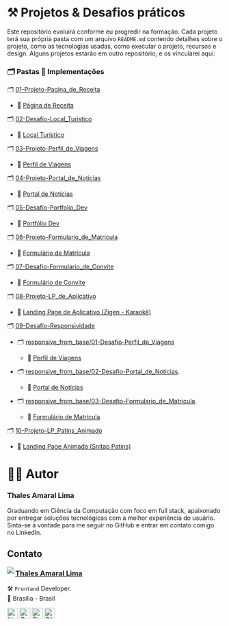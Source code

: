 # ⚒️ Projetos & Desafios práticos

Este repositório evoluirá conforme eu progredir na formação. Cada projeto terá sua própria pasta com um arquivo `README.md` contendo detalhes sobre o projeto, como as tecnologias usadas, como executar o projeto, recursos e design. Alguns projetos estarão em outro repositório, e os vincularei aqui:

### **🗂️ Pastas 🚀 Implementações**

🗂️ [01-Projeto-Pagina_de_Receita](https://github.com/thalesamaral/Rocketseat-Full_Stack/tree/main/01-Projeto-Pagina_de_Receita)
- 🚀 [Página de Receita](https://thalesamaral.github.io/Rocketseat-Full_Stack/01-Projeto-Pagina_de_Receita)

🗂️ [02-Desafio-Local_Turistico](https://github.com/thalesamaral/Rocketseat-Full_Stack/tree/main/02-Desafio-Local_Turistico)
- 🚀 [Local Turístico](https://thalesamaral.github.io/Rocketseat-Full_Stack/02-Desafio-Local_Turistico/index.html)

🗂️ [03-Projeto-Perfil_de_Viagens](https://github.com/thalesamaral/Rocketseat-Full_Stack/tree/main/03-Projeto-Perfil_de_Viagens)
- 🚀 [Perfil de Viagens](https://thalesamaral.github.io/Rocketseat-Full_Stack/03-Projeto-Perfil_de_Viagens/)

🗂️ [04-Projeto-Portal_de_Noticias](https://github.com/thalesamaral/Rocketseat-Full_Stack/tree/main/04-Projeto-Portal_de_Noticias)
- 🚀 [Portal de Notícias](https://thalesamaral.github.io/Rocketseat-Full_Stack/04-Projeto-Portal_de_Noticias)

🗂️ [05-Desafio-Portfolio_Dev](https://github.com/thalesamaral/Rocketseat-Full_Stack/tree/main/05-Desafio-Portfolio_Dev)
- 🚀 [Portfólio Dev](https://thalesamaral.github.io/Rocketseat-Full_Stack/05-Desafio-Portfolio_Dev)

🗂️ [06-Projeto-Formulario_de_Matricula](https://github.com/thalesamaral/Rocketseat-Full_Stack/tree/main/06-Projeto-Formulario_de_Matricula)  
- 🚀 [Formulário de Matrícula](https://thalesamaral.github.io/Rocketseat-Full_Stack/06-Projeto-Formulario_de_Matricula)

🗂️ [07-Desafio-Formulario_de_Convite](https://github.com/thalesamaral/Rocketseat-Full_Stack/tree/main/07-Desafio-Formulario_de_Convite)
- 🚀 [Formulário de Convite](https://thalesamaral.github.io/Rocketseat-Full_Stack/07-Desafio-Formulario_de_Convite)

🗂️ [08-Projeto-LP_de_Aplicativo](https://github.com/thalesamaral/Rocketseat-Full_Stack/tree/main/08-Projeto-LP_de_Aplicativo)
- 🚀 [Landing Page de Aplicativo (Zigen - Karaokê)](https://thalesamaral.github.io/Rocketseat-Full_Stack/08-Projeto-LP_de_Aplicativo)

🗂️ [09-Desafio-Responsividade](https://github.com/thalesamaral/Rocketseat-Full_Stack/tree/main/09-Desafio-Responsividade)

- 🗂️ [responsive_from_base/01-Desafio-Perfil_de_Viagens](https://github.com/thalesamaral/Rocketseat-Full_Stack/tree/main/09-Desafio-Responsividade/responsive_from_base/01-Desafio-Perfil_de_Viagens)
  - 🚀 [Perfil de Viagens](https://thalesamaral.github.io/Rocketseat-Full_Stack/09-Desafio-Responsividade/responsive_from_base/01-Desafio-Perfil_de_Viagens)

- 🗂️ [responsive_from_base/02-Desafio-Portal_de_Noticias](https://github.com/thalesamaral/Rocketseat-Full_Stack/tree/main/09-Desafio-Responsividade/responsive_from_base/02-Desafio-Portal_de_Noticias).
  - 🚀 [Portal de Notícias](https://thalesamaral.github.io/Rocketseat-Full_Stack/09-Desafio-Responsividade/responsive_from_base/02-Desafio-Portal_de_Noticias)

- 🗂️ [responsive_from_base/03-Desafio-Formulario_de_Matricula](https://github.com/thalesamaral/Rocketseat-Full_Stack/tree/main/09-Desafio-Responsividade/responsive_from_base/03-Desafio-Formulario_de_Matricula).
  - 🚀 [Formulário de Matrícula](https://thalesamaral.github.io/Rocketseat-Full_Stack/09-Desafio-Responsividade/responsive_from_base/03-Desafio-Formulario_de_Matricula)

🗂️ [10-Projeto-LP_Patins_Animado](https://github.com/thalesamaral/Rocketseat-Full_Stack/tree/main/Projetos_01-HTML_CSS/10-Projeto-LP_Patins_Animado)
  - 🚀 [Landing Page Animada (Snitap Patins)](https://thalesamaral.github.io/Rocketseat-Full_Stack/Projetos_01-HTML_CSS/10-Projeto-LP_Patins_Animado)


# 👨‍💻 Autor

### Thales Amaral Lima
Graduando em Ciência da Computação com foco em full stack, apaixonado por entregar soluções tecnológicas com a melhor experiência do usuário.
Sinta-se à vontade para me seguir no GitHub e entrar em contato comigo no LinkedIn.

## Contato

<img align="left" src="https://www.github.com/thalesamaral.png?size=150">

### [**Thales Amaral Lima**](https://github.com/thalesamaral)

🛠 `Frontend` Developer. <br>
📍 Brasília - Brasil

<a href="https://www.linkedin.com/in/thales-amaral-lima"><img src="https://img.shields.io/badge/LinkedIn-0077B5?style=flat&logo=linkedin&logoColor=white" alt="LinkedIn Badge" height="25"></a>&nbsp;<a href="mailto:thaleslima225@gmail.com"><img src="https://img.shields.io/badge/Gmail-D14836?style=flat&logo=gmail&logoColor=white" alt="Gmail Badge" height="25"></a>&nbsp;<a href="#"><img src="https://img.shields.io/badge/Discord-%237289DA.svg?logo=discord&logoColor=white" title="Thales Amaral#0416" alt="Discord Badge" height="25"></a>&nbsp;<a href="https://www.github.com/thalesamaral"><img src="https://img.shields.io/badge/GitHub-100000?style=flat&logo=github&logoColor=white" alt="GitHub Badge" height="25"></a>&nbsp;<br clear="left"/>
